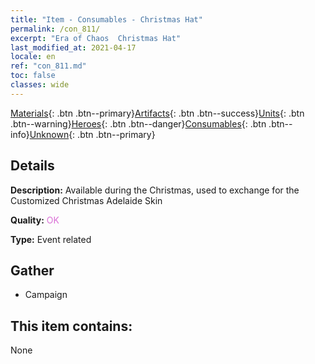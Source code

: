 ```yaml
---
title: "Item - Consumables - Christmas Hat"
permalink: /con_811/
excerpt: "Era of Chaos  Christmas Hat"
last_modified_at: 2021-04-17
locale: en
ref: "con_811.md"
toc: false
classes: wide
---
```

 [Materials](/Items/){: .btn .btn--primary}[Artifacts](/Items/Artifacts/){: .btn .btn--success}[Units](/Items/Units/){: .btn .btn--warning}[Heroes](/Items/Heroes/){: .btn .btn--danger}[Consumables](/Items/Consumables/){: .btn .btn--info}[Unknown](/Items/Unknown/){: .btn .btn--primary}

## Details
 **Description:** Available during the Christmas, used to exchange for the Customized Christmas Adelaide Skin

 **Quality:** <span style="color: #DA70D6">OK</span>

 **Type:** Event related

## Gather

*    Campaign 

## This item contains:

  None

